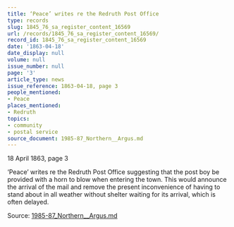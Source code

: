 ```yaml
---
title: ‘Peace’ writes re the Redruth Post Office
type: records
slug: 1845_76_sa_register_content_16569
url: /records/1845_76_sa_register_content_16569/
record_id: 1845_76_sa_register_content_16569
date: '1863-04-18'
date_display: null
volume: null
issue_number: null
page: '3'
article_type: news
issue_reference: 1863-04-18, page 3
people_mentioned:
- Peace
places_mentioned:
- Redruth
topics:
- community
- postal service
source_document: 1985-87_Northern__Argus.md
---
```


18 April 1863, page 3

‘Peace’ writes re the Redruth Post Office suggesting that the post boy be provided with a horn to blow when entering the town.  This would announce the arrival of the mail and remove the present inconvenience of having to stand about in all weather without shelter waiting for its arrival, which is often delayed.

Source: [1985-87_Northern__Argus.md](/downloads/markdown/1985-87_Northern__Argus.md)
